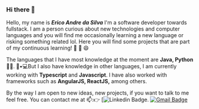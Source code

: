 ### Hi there 👋

Hello, my name is ***Erico Andre da Silva*** 
I'm a software developer towards fullstack. I am a person curious about new technologies and computer languages and you will find me occasionally learning a new language or risking something related lol. Here you will find some projects that are part of my continuous learning! :blue_book: :book: 😄

The languages that I have most knowledge at the moment are **Java, Python** 👨‍💻.  👩•💻But I also have knowledge in other languages, I am currently working with **Typescript** and **Javascript**. I have also worked with frameworks such as **AngularJS, ReactJS,** among others.

By the way I am open to new ideas, new projects, if you want to talk to me feel free. You can contact me at 📫::point_right: [![Linkedin Badge](https://www.linkedin.com/in/erico-andre-12412196). [![Gmail Badge](https://img.shields.io/badge/-ericoandresilva@gmail.com-c14438?style=flat-square&logo=Gmail&logoColor=white&link=mailto:ericoandresilva@gmail.com)](mailto:ericoandresilva@gmail.com)


<!--
**ericoandre/ericoandre** is a ✨ _special_ ✨ repository because its `README.md` (this file) appears on your GitHub profile.
Here are some ideas to get you started:
- 🔭 I’m currently working on ...
- 🌱 I’m currently learning ...
- 👯 I’m looking to collaborate on ...
- 🤔 I’m looking for help with ...
- 💬 Ask me about ...
- 📫 How to reach me: ...
- 😄 Pronouns: ...
- ⚡ Fun fact: ...
-->

